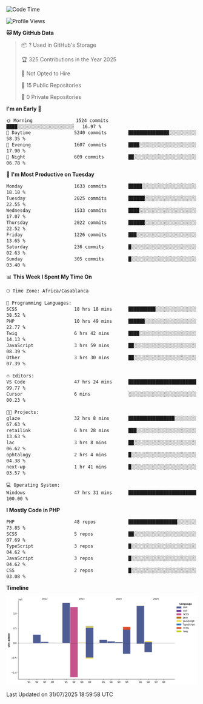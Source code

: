 <!--START_SECTION:waka-->
![Code Time](http://img.shields.io/badge/Code%20Time-6%2C429%20hrs%2053%20mins-blue)

![Profile Views](http://img.shields.io/badge/Profile%20Views-0-blue)

**🐱 My GitHub Data** 

> 📦 ? Used in GitHub's Storage 
 > 
> 🏆 325 Contributions in the Year 2025
 > 
> 🚫 Not Opted to Hire
 > 
> 📜 15 Public Repositories 
 > 
> 🔑 0 Private Repositories 
 > 
**I'm an Early 🐤** 

```text
🌞 Morning                1524 commits        ████░░░░░░░░░░░░░░░░░░░░░   16.97 % 
🌆 Daytime                5240 commits        ███████████████░░░░░░░░░░   58.35 % 
🌃 Evening                1607 commits        ████░░░░░░░░░░░░░░░░░░░░░   17.90 % 
🌙 Night                  609 commits         ██░░░░░░░░░░░░░░░░░░░░░░░   06.78 % 
```
📅 **I'm Most Productive on Tuesday** 

```text
Monday                   1633 commits        █████░░░░░░░░░░░░░░░░░░░░   18.18 % 
Tuesday                  2025 commits        ██████░░░░░░░░░░░░░░░░░░░   22.55 % 
Wednesday                1533 commits        ████░░░░░░░░░░░░░░░░░░░░░   17.07 % 
Thursday                 2022 commits        ██████░░░░░░░░░░░░░░░░░░░   22.52 % 
Friday                   1226 commits        ███░░░░░░░░░░░░░░░░░░░░░░   13.65 % 
Saturday                 236 commits         █░░░░░░░░░░░░░░░░░░░░░░░░   02.63 % 
Sunday                   305 commits         █░░░░░░░░░░░░░░░░░░░░░░░░   03.40 % 
```


📊 **This Week I Spent My Time On** 

```text
🕑︎ Time Zone: Africa/Casablanca

💬 Programming Languages: 
SCSS                     18 hrs 18 mins      ██████████░░░░░░░░░░░░░░░   38.52 % 
PHP                      10 hrs 49 mins      ██████░░░░░░░░░░░░░░░░░░░   22.77 % 
Twig                     6 hrs 42 mins       ████░░░░░░░░░░░░░░░░░░░░░   14.13 % 
JavaScript               3 hrs 59 mins       ██░░░░░░░░░░░░░░░░░░░░░░░   08.39 % 
Other                    3 hrs 30 mins       ██░░░░░░░░░░░░░░░░░░░░░░░   07.39 % 

🔥 Editors: 
VS Code                  47 hrs 24 mins      █████████████████████████   99.77 % 
Cursor                   6 mins              ░░░░░░░░░░░░░░░░░░░░░░░░░   00.23 % 

🐱‍💻 Projects: 
glaze                    32 hrs 8 mins       █████████████████░░░░░░░░   67.63 % 
retailink                6 hrs 28 mins       ███░░░░░░░░░░░░░░░░░░░░░░   13.63 % 
lac                      3 hrs 8 mins        ██░░░░░░░░░░░░░░░░░░░░░░░   06.62 % 
ophtalogy                2 hrs 4 mins        █░░░░░░░░░░░░░░░░░░░░░░░░   04.38 % 
next-wp                  1 hr 41 mins        █░░░░░░░░░░░░░░░░░░░░░░░░   03.57 % 

💻 Operating System: 
Windows                  47 hrs 31 mins      █████████████████████████   100.00 % 
```

**I Mostly Code in PHP** 

```text
PHP                      48 repos            ██████████████████░░░░░░░   73.85 % 
SCSS                     5 repos             ██░░░░░░░░░░░░░░░░░░░░░░░   07.69 % 
TypeScript               3 repos             █░░░░░░░░░░░░░░░░░░░░░░░░   04.62 % 
JavaScript               3 repos             █░░░░░░░░░░░░░░░░░░░░░░░░   04.62 % 
CSS                      2 repos             █░░░░░░░░░░░░░░░░░░░░░░░░   03.08 % 
```



**Timeline**

![Lines of Code chart](https://raw.githubusercontent.com/tahar-elgunaoui/tahar-elgunaoui/main/assets/bar_graph.png)


 Last Updated on 31/07/2025 18:59:58 UTC
<!--END_SECTION:waka-->
